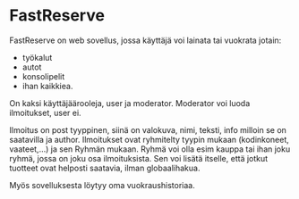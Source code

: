# FastReserve

FastReserve on web sovellus, jossa käyttäjä voi lainata tai vuokrata jotain:
- työkalut
- autot
- konsolipelit
- ihan kaikkiea.

On kaksi käyttäjäärooleja, user ja moderator. Moderator voi luoda ilmoitukset, user ei.

Ilmoitus on post tyyppinen, siinä on valokuva, nimi, teksti, info milloin se on saatavilla ja author.
Ilmoitukset ovat ryhmitelty tyypin mukaan (kodinkoneet, vaateet,...) ja sen Ryhmän mukaan.
Ryhmä voi olla esim kauppa tai ihan joku ryhmä, jossa on joku osa ilmoituksista. Sen voi lisätä itselle, että jotkut tuotteet ovat helposti saatavia, ilman globaalihakua.

Myös sovelluksesta löytyy oma vuokraushistoriaa.
